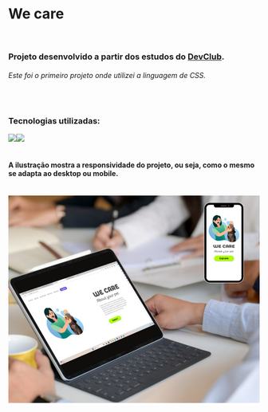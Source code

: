<h1>We care</h1> 
<br>

<h3>Projeto desenvolvido a partir dos estudos do <a href="https://rodolfomori.com.br/devclub">DevClub</a>.</h3>
<h6>Este foi o primeiro projeto onde utilizei a linguagem de CSS.</h6>
<br>
<h3>Tecnologias utilizadas: </h3>
<img align="left" src="https://img.shields.io/badge/HTML5-E34F26?style=for-the-badge&logo=html5&logoColor=white">
<img align="left" src="https://img.shields.io/badge/CSS3-1572B6?style=for-the-badge&logo=css3&logoColor=white">
<br>
<br>

<h4>A ilustração mostra a responsividade do projeto, ou seja, como o mesmo se adapta ao desktop ou mobile.</h4>
<br>
<img src="Design sem nome - 2024-06-30T045121.052.png" />
